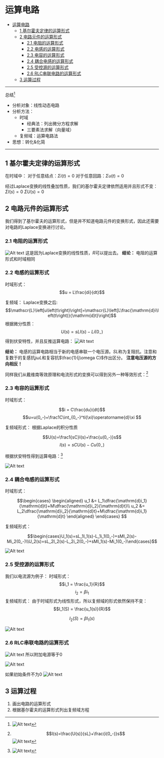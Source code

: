 # 运算电路  


<!-- @import "[TOC]" {cmd="toc" depthFrom=1 depthTo=6 orderedList=false} -->

<!-- code_chunk_output -->

- [运算电路](#运算电路)
  - [1 基尔霍夫定律的运算形式](#1-基尔霍夫定律的运算形式)
  - [2 电路元件的运算形式](#2-电路元件的运算形式)
    - [2.1 电阻的运算形式](#21-电阻的运算形式)
    - [2.2 电感的运算形式](#22-电感的运算形式)
    - [2.3 电容的运算形式](#23-电容的运算形式)
    - [2.4 耦合电感的运算形式](#24-耦合电感的运算形式)
    - [2.5 受控源的运算形式](#25-受控源的运算形式)
    - [2.6 RLC串联电路的运算形式](#26-rlc串联电路的运算形式)
  - [3 运算过程](#3-运算过程)

<!-- /code_chunk_output -->






---
总结[^总结]

- 分析对象：线性动态电路
- 分析方法：
  - 时域
    - 经典法：列出微分方程求解
    - 三要素法求解（向量域）
  - 复频域：运算电路法
- 思想：转化&化简

---

## 1 基尔霍夫定律的运算形式  

在时域中：
对于任意结点：$\Sigma i(t) = 0$
对于任意回路：$\Sigma u(t) = 0$

经过Laplace变换的线性叠加性质，我们的基尔霍夫定律依然适用并且形式不变：
$\Sigma I(s) = 0$
$\Sigma U(s) = 0$

## 2 电路元件的运算形式  

我们得到了基尔霍夫的运算形式，但是并不知道电路元件的变换形式，因此还需要对电路的Laplace变换进行讨论。

### 2.1 电阻的运算形式  

![Alt text](image-7.png)
这是因为Laplace变换的线性性质，$R$可以提出去。
**结论：**  电阻的运算形式和时域相同

### 2.2 电感的运算形式  

时域形式：
$$u = L\frac{di}{dt}$$

复频域：
Laplace变换之后:
$$\mathscr{L}\left[u\left(t\right)\right]=\mathscr{L}\left[L\frac{\mathrm{d}i\left(t\right)}{\mathrm{d}t}\right]$$
根据微分性质：
$$U(s)=sLI(s)-Li(0_{-})$$
得到伏安特性，并且反推运算电路：
![Alt text](image-8.png)

**结论：** 电感的运算电路相当于新的电感串联一个电压源。$SL$称为复阻抗。注意和复数于的复感抗$j\omega L$和复容抗$\frac{1}{j\omega C}$作出区分。
**注意电压源的方向相反！**

同样我们从戴维南等效原理和电流形式的变换可以得到另外一种等效形式：[^电流等效形式]



### 2.3 电容的运算形式  

时域形式：

$$i = C\frac{du}{dt}$$
$$u=u(0_-)+\frac1C\int_{0_-}^ti(\xi)\operatorname{d}\xi $$

复频域形式：
根据Laplace的积分性质

$$U(s)=\frac1{sC}I(s)+\frac{u(0_-)}s$$
$$I(s)=sCU(s)-Cu(0_-)$$

根据伏安特性得到运算电路：[^电流形式]

![Alt text](image-10.png)

### 2.4 耦合电感的运算形式  

时域形式：


$$\begin{cases}
\begin{aligned}
u_1 &= L_1\dfrac{\mathrm{d}i_1}{\mathrm{d}t}+M\dfrac{\mathrm{d}i_2}{\mathrm{d}t}\\
u_2 &= L_2\dfrac{\mathrm{d}i_2}{\mathrm{d}t}+M\dfrac{\mathrm{d}i_1}{\mathrm{d}t}
\end{aligned}
\end{cases}
$$


复频域形式：

$$\begin{cases}U_1(s)=sL_1I_1(s)-L_1i_1(0_-)+sMI_2(s)-Mi_2(0_-)\\U_2(s)=sL_2I_2(s)-L_2i_2(0_-)+sMI_1(s)-Mi_1(0_-)\end{cases}$$


![Alt text](image-11.png)

### 2.5 受控源的运算形式  

我们以电流源为例子：
时域形式：
$$i_1 = \frac{u_1}{R}$$
$$i_2 = \beta i_1$$
复频域形式： 
由于时域形式为线性形式，所以复频域的形式依然保持不变：
$$I_1(S) = \frac{u_1(s)}{R}$$

$$I_2(S) = \beta I_1(s)$$

![Alt text](image-13.png)

### 2.6 RLC串联电路的运算形式  

![Alt text](image-14.png)
所以附加电源等于0

![Alt text](image-15.png)


如果初始条件不为0
![Alt text](IMG_20231018_172037_edit_22603440141897.jpg)

## 3 运算过程

1. 画出电路的运算形式
2. 根据基尔霍夫的运算形式列出复频域方程




<!-- ==END==  -->

[^电流等效形式]:$$I(s)=\frac{U(s)}{sL}+\frac{i(0_-)}s$$
![Alt text](image-9.png)


[^电流形式]:![Alt text](image-12.png)

[^总结]:![Alt text](IMG_20231018_171419_edit_22232908348080.jpg)